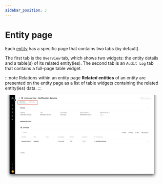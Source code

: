 ```yaml
---
sidebar_position: 3
---
```


# Entity page

Each [entity](../../build-your-software-catalog/sync-data-to-catalog/understand-entities-structure/understand-entities-structure.md) has a specific page that contains two tabs (by default).

The first tab is the `Overview` tab, which shows two widgets: the entity details and a table(s) of its related entity(ies). The second tab is an `Audit Log` tab that contains a full-page table widget.

:::note Relations within an entity page
**Related entities** of an entity are presented on the entity page as a list of table widgets containing the related entity(ies) data.
:::

![Microservice entity page tabs marked](../../../static/img/software-catalog/pages/MicroserviceEntityPage.png)
